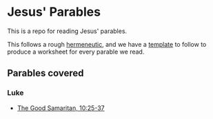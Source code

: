 # Jesus' Parables

This is a repo for reading Jesus' parables.

This follows a rough [hermeneutic](./HERMENEUTIC.md), and we have a
[template](./worksheet_template.md) to follow to produce a worksheet for every parable we
read.

## Parables covered

### Luke

* [The Good Samaritan, 10:25-37](./worksheets/luke_10_25-37.md)
